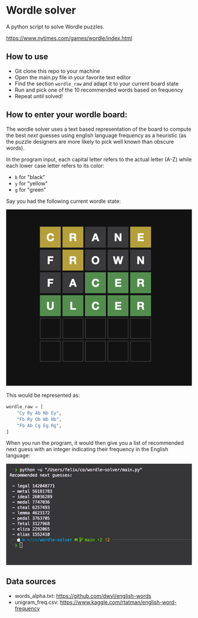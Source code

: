# Wordle solver
A python script to solve Wordle puzzles.

https://www.nytimes.com/games/wordle/index.html

## How to use
- Git clone this repo to your machine
- Open the main.py file in your favorite text editor
- Find the section `wordle_raw` and adapt it to your current board state
- Run and pick one of the 10 recommended words based on frequency
- Repeat until solved!

## How to enter your wordle board:
The wordle solver uses a text based representation of the board to compute the best *next* guesses using english language frequency as a heuristic (as the puzzle designers are more likely to pick well known than obscure words).

In the program input, each capital letter refers to the actual letter (A-Z) while each lower case letter refers to its color:

-  `b` for "black"
-  `y` for "yellow"
-  `g` for "green"

Say you had the following current wordle state:

![wordle](img/wordle.png)

This would be represented as:

```python
wordle_raw = [
    "Cy Ry Ab Nb Ey",
    "Fb Ry Ob Wb Nb",
    "Fb Ab Cg Eg Rg",
]
```

When you run the program, it would then give you a list of recommended next guess with an integer indicating their frequency in the English language:

![output](img/output.png)

## Data sources
- words_alpha.txt: https://github.com/dwyl/english-words
- unigram_freq.csv: https://www.kaggle.com/rtatman/english-word-frequency
